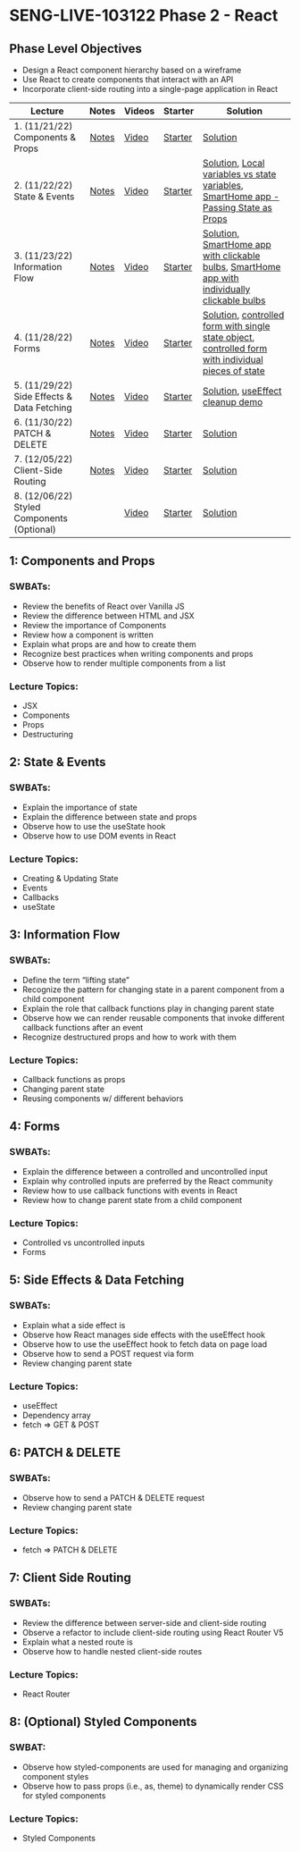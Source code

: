 # SENG-LIVE-103122 Phase 2 - React

## Phase Level Objectives

- Design a React component hierarchy based on a wireframe
- Use React to create components that interact with an API
- Incorporate client-side routing into a single-page application in React


| Lecture | Notes | Videos | Starter | Solution |
| ------- | :---: | ------ | ------- | -------- |
| 1. (11/21/22) Components & Props     |  [Notes](https://docs.google.com/document/d/1mWeS-3nEwNLNBMwkAktXUJoZOXmTQuUHmLcO8XKbI2M/edit#bookmark=id.492l5qp12q1x)     |  [Video](https://vimeo.com/773537652)      |    [Starter](https://github.com/learn-co-students/SENG-LIVE-103122-phase-2/tree/main/01_components_and_props)     |   [Solution](https://github.com/learn-co-students/SENG-LIVE-103122-phase-2/tree/01_notes)       |
| 2. (11/22/22) State & Events     |  [Notes](https://docs.google.com/document/d/1mWeS-3nEwNLNBMwkAktXUJoZOXmTQuUHmLcO8XKbI2M/edit#bookmark=id.vd3lnycixohm)     |   [Video](https://vimeo.com/773975039)     |    [Starter](https://github.com/learn-co-students/SENG-LIVE-103122-phase-2/tree/main/02_state_and_events%20)     |    [Solution](https://github.com/learn-co-students/SENG-LIVE-103122-phase-2/tree/02_notes), [Local variables vs state variables](https://docs.google.com/document/d/1mWeS-3nEwNLNBMwkAktXUJoZOXmTQuUHmLcO8XKbI2M/edit?usp=sharing), [SmartHome app - Passing State as Props](https://codesandbox.io/s/vigilant-minsky-iiykrb)      |
| 3. (11/23/22) Information Flow     |  [Notes](https://docs.google.com/document/d/1mWeS-3nEwNLNBMwkAktXUJoZOXmTQuUHmLcO8XKbI2M/edit#bookmark=id.wy2x156r59it)     |  [Video](https://vimeo.com/774462771)      |   [Starter](https://github.com/learn-co-students/SENG-LIVE-103122-phase-2/tree/main/03_information_flow)      |    [Solution](https://github.com/learn-co-students/SENG-LIVE-103122-phase-2/tree/03_notes), [SmartHome app with clickable bulbs](https://codesandbox.io/s/smarthome-with-clickable-bulbs-woyctp), [SmartHome app with individually clickable bulbs](https://codesandbox.io/s/smarthome-with-individually-switchable-bulbs-du3hot)      |
| 4. (11/28/22) Forms     |   [Notes](https://docs.google.com/document/d/1mWeS-3nEwNLNBMwkAktXUJoZOXmTQuUHmLcO8XKbI2M/edit#bookmark=id.9becevreox7j)    |   [Video](#)     |   [Starter](https://github.com/learn-co-students/SENG-LIVE-103122-phase-2/tree/main/04_react_forms)      |  [Solution](#), [controlled form with single state object](https://codesandbox.io/s/refactoring-a-controlled-form-with-individual-pieces-of-state-juv663?file=/src/App.js), [controlled form with individual pieces of state](https://codesandbox.io/s/controlled-form-with-individual-pieces-of-state-pbjpe4?from-embed)        |
| 5. (11/29/22) Side Effects & Data Fetching     |  [Notes](https://docs.google.com/document/d/1mWeS-3nEwNLNBMwkAktXUJoZOXmTQuUHmLcO8XKbI2M/edit#bookmark=id.c2ylqc4vikay)     |   [Video](#)     |   [Starter](#)      |   [Solution](#), [useEffect cleanup demo](https://codesandbox.io/s/useeffect-cleanup-ig17kd?file=/src/Timer.js)       |
| 6. (11/30/22) PATCH & DELETE     |   [Notes](https://docs.google.com/document/d/1mWeS-3nEwNLNBMwkAktXUJoZOXmTQuUHmLcO8XKbI2M/edit#bookmark=id.wt5i3c5f41d9)    |   [Video](#)     |    [Starter](#)     |   [Solution](#)       |
| 7. (12/05/22) Client-Side Routing     |   [Notes](https://docs.google.com/document/d/1mWeS-3nEwNLNBMwkAktXUJoZOXmTQuUHmLcO8XKbI2M/edit#bookmark=kix.6dlvxf2ydepe)    |    [Video](#)    |   [Starter](#)      |    [Solution](#)      |
| 8. (12/06/22) Styled Components (Optional)    |   |    [Video](#)    |   [Starter](#)      |    [Solution](#)      |

## 1: Components and Props
### SWBATs:
- Review the benefits of React over Vanilla JS 
- Review the difference between HTML and JSX
- Review the importance of Components
- Review how a component is written
- Explain what props are and how to create them
- Recognize best practices when writing components and props
- Observe how to render multiple components from a list
### Lecture Topics:
- JSX
- Components
- Props
- Destructuring


## 2: State & Events

### SWBATs:
- Explain the importance of state
- Explain the difference between state and props
- Observe how to use the useState hook
- Observe how to use DOM events in React
### Lecture Topics:
- Creating & Updating State
- Events
- Callbacks
- useState


## 3: Information Flow
### SWBATs:
- Define the term “lifting state”
- Recognize the pattern for changing state in a parent component from a child component
- Explain the role that callback functions play in changing parent state
- Observe how we can render reusable components that invoke different callback functions after an event
- Recognize destructured props and how to work with them
### Lecture Topics:
- Callback functions as props
- Changing parent state
- Reusing components w/ different behaviors

## 4: Forms
### SWBATs:
- Explain the difference between a controlled and uncontrolled input
- Explain why controlled inputs are preferred by the React community
- Review how to use callback functions with events in React
- Review how to change parent state from a child component
### Lecture Topics:
- Controlled vs uncontrolled inputs
- Forms

## 5: Side Effects & Data Fetching

### SWBATs:
- Explain what a side effect is
- Observe how React manages side effects with the useEffect hook
- Observe how to use the useEffect hook to fetch data on page load
- Observe how to send a POST request via form
- Review changing parent state
### Lecture Topics:
- useEffect
- Dependency array
- fetch => GET & POST

## 6: PATCH & DELETE
### SWBATs:
- Observe how to send a PATCH & DELETE request
- Review changing parent state
### Lecture Topics:
- fetch => PATCH & DELETE

## 7: Client Side Routing

### SWBATs:
- Review the difference between server-side and client-side routing
- Observe a refactor to include client-side routing using React Router V5
- Explain what a nested route is
- Observe how to handle nested client-side routes 
### Lecture Topics:
- React Router

## 8: (Optional) Styled Components
### SWBAT:
- Observe how styled-components are used for managing and organizing component styles
- Observe how to pass props (i.e., as, theme) to dynamically render CSS for styled components
### Lecture Topics:
- Styled Components
